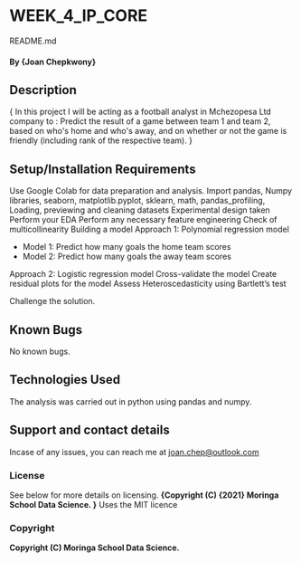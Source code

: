 # WEEK_4_IP_CORE
 README.md 
#### By **{Joan Chepkwony}**
## Description
{
In this project I will be acting as a football analyst in Mchezopesa Ltd company to :
Predict the result of a game between team 1 and team 2, based on who's home and who's away, and on whether or not the game is friendly (including rank of the respective team).
}
## Setup/Installation Requirements
Use Google Colab for data preparation and analysis.
Import pandas, Numpy libraries,  seaborn, matplotlib.pyplot, sklearn, math, pandas_profiling,
Loading, previewing and cleaning datasets
Experimental design taken Perform your EDA
Perform any necessary feature engineering
Check of multicollinearity
Building a model
Approach 1: Polynomial regression model
* Model 1: Predict how many goals the home team scores
* Model 2: Predict how many goals the away team scores
 
Approach 2: Logistic regression model
Cross-validate the model
Create residual plots for the model
Assess Heteroscedasticity using Bartlett’s test

Challenge the solution.
## Known Bugs
No known bugs.

## Technologies Used
The analysis was carried out in python using pandas and numpy.

## Support and contact details
Incase of any issues, you can reach me at joan.chep@outlook.com

### License
See below for more details on licensing.
**{Copyright (C) {2021}  Moringa School Data Science.
}**
Uses the MIT licence
### Copyright
**Copyright (C) Moringa School Data Science.**
